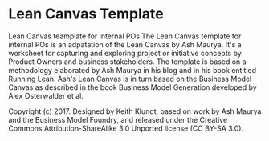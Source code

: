 # Lean Canvas Template
Lean Canvas teamplate for internal POs
The Lean Canvas template for internal POs is an adpatation of the Lean Canvas by Ash Maurya.  It's a worksheet for capturing and exploring project or initiative concepts by Product Owners and business stakeholders. The template is based on a methodology elaborated by Ash Maurya in his blog and in his book entitled Running Lean. Ash's Lean Canvas is in turn based on the Business Model Canvas as described in the book Business Model Generation developed by Alex Osterwalder et al.

Copyright (c) 2017. Designed by Keith Klundt, based on work by Ash Maurya and the Business Model Foundry, and released under the Creative Commons Attribution-ShareAlike 3.0 Unported license (CC BY-SA 3.0).
